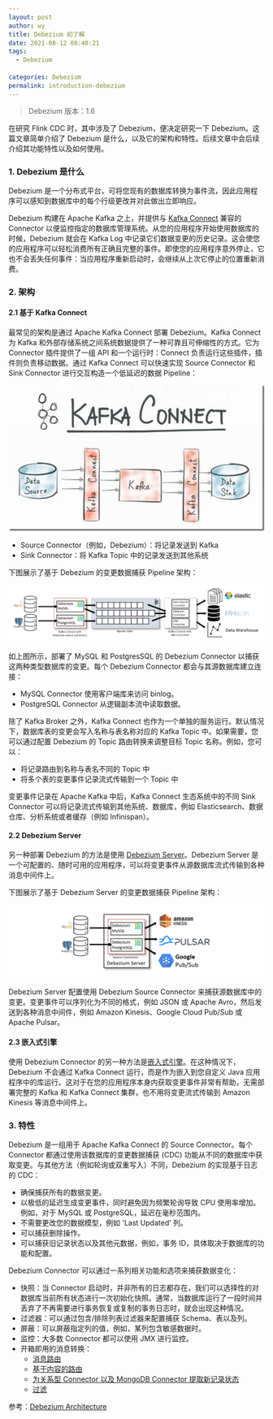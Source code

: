 ```yaml
---
layout: post
author: wy
title: Debezium 初了解
date: 2021-08-12 08:40:21
tags:
  - Debezium

categories: Debezium
permalink: introduction-debezium
---
```


> Debezium 版本：1.6

在研究 Flink CDC 时，其中涉及了 Debezium，便决定研究一下 Debezium。这篇文章简单介绍了 Debezium 是什么，以及它的架构和特性。后续文章中会后续介绍其功能特性以及如何使用。

### 1. Debezium 是什么

Debezium 是一个分布式平台，可将您现有的数据库转换为事件流，因此应用程序可以感知到数据库中的每个行级更改并对此做出立即响应。

Debezium 构建在 Apache Kafka 之上，并提供与 [Kafka Connect](https://kafka.apache.org/documentation.html#connect) 兼容的 Connector 以便监控指定的数据库管理系统。从您的应用程序开始使用数据库的时候，Debezium 就会在 Kafka Log 中记录它们数据变更的历史记录。这会使您的应用程序可以轻松消费所有正确且完整的事件。即使您的应用程序意外停止，它也不会丢失任何事件：当应用程序重新启动时，会继续从上次它停止的位置重新消费。

### 2. 架构

#### 2.1 基于 Kafka Connect

最常见的架构是通过 Apache Kafka Connect 部署 Debezium。Kafka Connect 为 Kafka 和外部存储系统之间系统数据提供了一种可靠且可伸缩性的方式。它为 Connector 插件提供了一组 API 和一个运行时：Connect 负责运行这些插件，插件则负责移动数据。通过 Kafka Connect 可以快速实现 Source Connector 和 Sink Connector 进行交互构造一个低延迟的数据 Pipeline：

![](introduction-debezium-01.jpeg)

- Source Connector（例如，Debezium）：将记录发送到 Kafka
- Sink Connector：将 Kafka Topic 中的记录发送到其他系统

下图展示了基于 Debezium 的变更数据捕获 Pipeline 架构：

![](introduction-debezium-02.png)

如上图所示，部署了 MySQL 和 PostgresSQL 的 Debezium Connector 以捕获这两种类型数据库的变更。每个 Debezium Connector 都会与其源数据库建立连接：
- MySQL Connector 使用客户端库来访问 binlog。
- PostgreSQL Connector 从逻辑副本流中读取数据。

除了 Kafka Broker 之外，Kafka Connect 也作为一个单独的服务运行。默认情况下，数据库表的变更会写入名称与表名称对应的 Kafka Topic 中。如果需要，您可以通过配置 Debezium 的 Topic 路由转换来调整目标 Topic 名称。例如，您可以：
- 将记录路由到名称与表名不同的 Topic 中
- 将多个表的变更事件记录流式传输到一个 Topic 中

变更事件记录在 Apache Kafka 中后，Kafka Connect 生态系统中的不同 Sink Connector 可以将记录流式传输到其他系统、数据库，例如 Elasticsearch、数据仓库、分析系统或者缓存（例如 Infinispan）。

#### 2.2 Debezium Server

另一种部署 Debezium 的方法是使用 [Debezium Server](https://debezium.io/documentation/reference/1.6/operations/debezium-server.html)。Debezium Server 是一个可配置的、随时可用的应用程序，可以将变更事件从源数据库流式传输到各种消息中间件上。

下图展示了基于 Debezium Server 的变更数据捕获 Pipeline 架构：

![](introduction-debezium-03.png)

Debezium Server 配置使用 Debezium Source Connector 来捕获源数据库中的变更。变更事件可以序列化为不同的格式，例如 JSON 或 Apache Avro，然后发送到各种消息中间件，例如 Amazon Kinesis、Google Cloud Pub/Sub 或 Apache Pulsar。

#### 2.3 嵌入式引擎

使用 Debezium Connector 的另一种方法是[嵌入式引擎](https://debezium.io/documentation/reference/1.6/operations/embedded.html)。在这种情况下，Debezium 不会通过 Kafka Connect 运行，而是作为嵌入到您自定义 Java 应用程序中的库运行。这对于在您的应用程序本身内获取变更事件非常有帮助，无需部署完整的 Kafka 和 Kafka Connect 集群，也不用将变更流式传输到 Amazon Kinesis 等消息中间件上。

### 3. 特性

Debezium 是一组用于 Apache Kafka Connect 的 Source Connector。每个 Connector 都通过使用该数据库的变更数据捕获 (CDC) 功能从不同的数据库中获取变更。与其他方法（例如轮询或双重写入）不同，Debezium 的实现基于日志的 CDC：
- 确保捕获所有的数据变更。
- 以极低的延迟生成变更事件，同时避免因为频繁轮询导致 CPU 使用率增加。例如，对于 MySQL 或 PostgreSQL，延迟在毫秒范围内。
- 不需要更改您的数据模型，例如 'Last Updated' 列。
- 可以捕获删除操作。
- 可以捕获旧记录状态以及其他元数据，例如，事务 ID，具体取决于数据库的功能和配置。

Debezium Connector 可以通过一系列相关功能和选项来捕获数据变化：
- 快照：当 Connector 启动时，并非所有的日志都存在，我们可以选择性的对数据库当前所有状态进行一次初始化快照。通常，当数据库运行了一段时间并丢弃了不再需要进行事务恢复或复制的事务日志时，就会出现这种情况。
- 过滤器：可以通过包含/排除列表过滤器来配置捕获 Schema、表以及列。
- 屏蔽：可以屏蔽指定列的值，例如，某列包含敏感数据时。
- 监控：大多数 Connector 都可以使用 JMX 进行监控。
- 开箱即用的消息转换：
  - [消息路由](https://debezium.io/documentation/reference/1.6/configuration/topic-routing.html)
  - [基于内容的路由](https://debezium.io/documentation/reference/1.6/configuration/content-based-routing.html)
  - [为关系型 Connector 以及 MongoDB Connector 提取新记录状态](https://debezium.io/documentation/reference/1.6/configuration/event-flattening.html)
  - [过滤](https://debezium.io/documentation/reference/1.6/configuration/filtering.html)

参考：[Debezium Architecture](https://debezium.io/documentation/reference/1.6/architecture.html)
